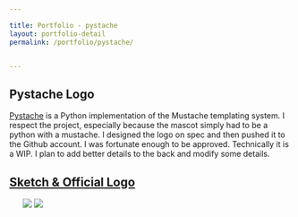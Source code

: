 ```yaml
---

title: Portfolio - pystache
layout: portfolio-detail
permalink: /portfolio/pystache/


---
```


<h2 caption="Holy Crap,that&#39;s awesome! -Chris Wanstrath, CEO and Co-Founder of Github">
Pystache Logo</h2>
				
<p><a href="https://github.com/defunkt/pystache">Pystache</a> is a Python implementation of the Mustache templating system.  I respect the project, especially because the mascot simply had to be a python with a mustache.  I designed the logo on spec and then pushed it to the Github account.  I was fortunate enough to be approved.  Technically it is a WIP. I plan to add better details to the back and modify some details.</p>
<h2><a href="https://github.com/defunkt/pystache">Sketch &amp; Official Logo</a></h2>
<ul>
	<img src="{{:root}}/img/gallery/portfolio/pystache-2.jpg" class="large-4 columns" caption="concepts">
	<img src="{{:root}}/img/gallery/portfolio/pystache-1.png" class="large-4 columns" caption="concepts">
</ul>